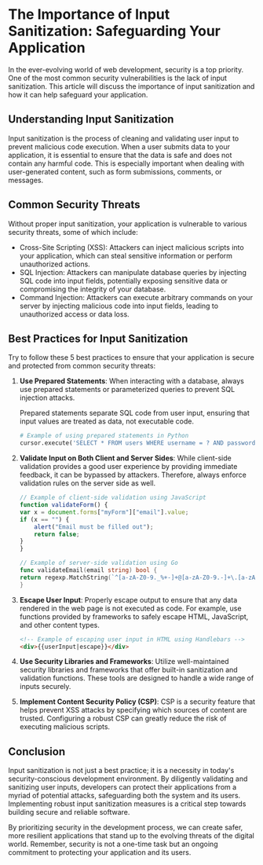 # The Importance of Input Sanitization: Safeguarding Your Application

In the ever-evolving world of web development, security is a top priority. One of the most common security vulnerabilities is the lack of input sanitization. This article will discuss the importance of input sanitization and how it can help safeguard your application.

## Understanding Input Sanitization


Input sanitization is the process of cleaning and validating user input to prevent malicious code execution. When a user submits data to your application, it is essential to ensure that the data is safe and does not contain any harmful code. This is especially important when dealing with user-generated content, such as form submissions, comments, or messages.

## Common Security Threats

Without proper input sanitization, your application is vulnerable to various security threats, some of which include:

- Cross-Site Scripting (XSS): Attackers can inject malicious scripts into your application, which can steal sensitive information or perform unauthorized actions.
- SQL Injection: Attackers can manipulate database queries by injecting SQL code into input fields, potentially exposing sensitive data or compromising the integrity of your database.
- Command Injection: Attackers can execute arbitrary commands on your server by injecting malicious code into input fields, leading to unauthorized access or data loss.

## Best Practices for Input Sanitization

Try to follow these 5 best practices to ensure that your application is secure and protected from common security threats:

1. **Use Prepared Statements**: 
    When interacting with a database, always use prepared statements or parameterized queries to prevent SQL injection attacks.

    Prepared statements separate SQL code from user input, ensuring that input values are treated as data, not executable code.
    ```python
    # Example of using prepared statements in Python
    cursor.execute('SELECT * FROM users WHERE username = ? AND password = ?', (username, password))
    ```

2. **Validate Input on Both Client and Server Sides**: 
    While client-side validation provides a good user experience by providing immediate feedback, it can be bypassed by attackers. Therefore, always enforce validation rules on the server side as well.
    ```javascript
    // Example of client-side validation using JavaScript
    function validateForm() {
    var x = document.forms["myForm"]["email"].value;
    if (x == "") {
        alert("Email must be filled out");
        return false;
    }
    }
    ```
    ```go
    // Example of server-side validation using Go
    func validateEmail(email string) bool {
    return regexp.MatchString(`^[a-zA-Z0-9._%+-]+@[a-zA-Z0-9.-]+\.[a-zA-Z]{2,}$`, email)
    }
    ```

3. **Escape User Input**: 
    Properly escape output to ensure that any data rendered in the web page is not executed as code. For example, use functions provided by frameworks to safely escape HTML, JavaScript, and other content types.
    ```html
    <!-- Example of escaping user input in HTML using Handlebars -->
    <div>{{userInput|escape}}</div>
    ```

4. **Use Security Libraries and Frameworks**: 
    Utilize well-maintained security libraries and frameworks that offer built-in sanitization and validation functions. These tools are designed to handle a wide range of inputs securely.
    
5. **Implement Content Security Policy (CSP)**: 
    CSP is a security feature that helps prevent XSS attacks by specifying which sources of content are trusted. Configuring a robust CSP can greatly reduce the risk of executing malicious scripts.
    

## Conclusion

Input sanitization is not just a best practice; it is a necessity in today's security-conscious development environment. By diligently validating and sanitizing user inputs, developers can protect their applications from a myriad of potential attacks, safeguarding both the system and its users. Implementing robust input sanitization measures is a critical step towards building secure and reliable software.

By prioritizing security in the development process, we can create safer, more resilient applications that stand up to the evolving threats of the digital world. Remember, security is not a one-time task but an ongoing commitment to protecting your application and its users.